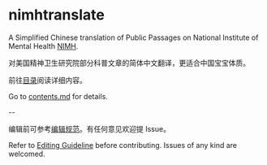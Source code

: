 # nimhtranslate

A Simplified Chinese translation of Public Passages on National Institute of Mental Health [NIMH](https://www.nimh.nih.gov).

对美国精神卫生研究院部分科普文章的简体中文翻译，更适合中国宝宝体质。

前往[目录](/contents.md)阅读详细内容。

Go to [contents.md](/contents.md) for details.

--

编辑前可参考[编辑规范](./editing_guideline.md)。有任何意见欢迎提 Issue。

Refer to [Editing Guideline](./editing_guideline.md) before contributing. Issues of any kind are welcomed.
